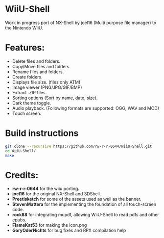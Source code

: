 # WiiU-Shell

Work in progress port of NX-Shell by joel16 (Multi purpose file manager) to the Nintendo WiiU.

# Features:

- Delete files and folders.
- Copy/Move files and folders.
- Rename files and folders.
- Create folders.
- Displays file size. (files only ATM)
- Image viewer (PNG/JPG/GIF/BMP)
- Extract .ZIP files.
- Sorting options (Sort by name, date, size).
- Dark theme toggle.
- Audio playback. (Following formats are supported: OGG, WAV and MOD)
- Touch screen.

# Build instructions

```bash
git clone --recursive https://github.com/rw-r-r-0644/WiiU-Shell.git
cd WiiU-Shell/
make
```

# Credits:
- **rw-r-r-0644** for the wiiu porting.
- **joel16** for the original NX-Shell and 3DShell.
- **Preetisketch** for some of the assets used as well as the banner.
- **StevenMattera** for the implementing the foundation of all touch-screen code.
- **rock88** for integrating mupdf, allowing WiiU-Shell to read pdfs and other epubs.
- **FlameKat53** for making the icon.png
- **GaryOderNichts** for bug fixes and RPX compilation help
